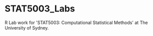 # STAT5003_Labs
R Lab work for 'STAT5003: Computational Statistical Methods' at The University of Sydney.
